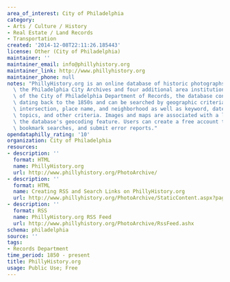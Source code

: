 ```yaml
---
area_of_interest: City of Philadelphia
category:
- Arts / Culture / History
- Real Estate / Land Records
- Transportation
created: '2014-12-08T22:11:26.185443'
license: Other (City of Philadelphia)
maintainer: ''
maintainer_email: info@phillyhistory.org
maintainer_link: http://www.phillyhistory.org
maintainer_phone: null
notes: "PhillyHistory.org is an online database of historic photographs and maps from\
  \ the Philadelphia City Archives and four additional area institutions. A project\
  \ of the City of Philadelphia Department of Records, the database contains images\
  \ dating back to the 1850s and can be searched by geographic criteria such as address,\
  \ intersection, place name, and neighborhood as well as keyword, date, collection,\
  \ topics, and other criteria. Images and maps are associated with a location using\
  \ the database's geocoding feature. Users can create a free account to save images,\
  \ bookmark searches, and submit error reports."
opendataphilly_rating: '10'
organization: City of Philadelphia
resources:
- description: ''
  format: HTML
  name: PhillyHistory.org
  url: http://www.phillyhistory.org/PhotoArchive/
- description: ''
  format: HTML
  name: Creating RSS and Search Links on PhillyHistory.org
  url: http://www.phillyhistory.org/PhotoArchive/StaticContent.aspx?page=Link%20Standards
- description: ''
  format: RSS
  name: PhillyHistory.org RSS Feed
  url: http://www.phillyhistory.org/PhotoArchive/RssFeed.ashx
schema: philadelphia
source: ''
tags:
- Records Department
time_period: 1850 - present
title: PhillyHistory.org
usage: Public Use; Free
---
```

